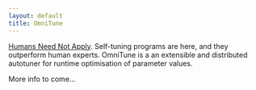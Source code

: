 ```yaml
---
layout: default
title: OmniTune
---
```


[Humans Need Not Apply](https://youtu.be/7Pq-S557XQU). Self-tuning
programs are here, and they outperform human experts. OmniTune is a an
extensible and distributed autotuner for runtime optimisation of
parameter values.

More info to come...
